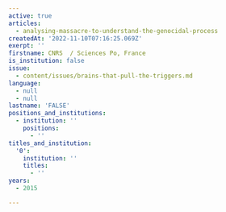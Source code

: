 ```yaml
---
active: true
articles:
  - analysing-massacre-to-understand-the-genocidal-process
createdAt: '2022-11-10T07:16:25.069Z'
exerpt: ''
firstname: CNRS  / Sciences Po, France
is_institution: false
issue:
  - content/issues/brains-that-pull-the-triggers.md
language:
  - null
  - null
lastname: 'FALSE'
positions_and_institutions:
  - institution: ''
    positions:
      - ''
titles_and_institution:
  '0':
    institution: ''
    titles:
      - ''
years:
  - 2015

---
```

